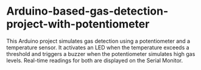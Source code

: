 # Arduino-based-gas-detection-project-with-potentiometer
This Arduino project simulates gas detection using a potentiometer and a temperature sensor. It activates an LED when the temperature exceeds a threshold and triggers a buzzer when the potentiometer simulates high gas levels. Real-time readings for both are displayed on the Serial Monitor.
